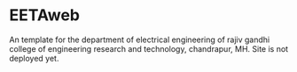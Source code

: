 # EETAweb
An template for the department of electrical engineering of rajiv gandhi college of engineering research and technology, chandrapur, MH.
Site is not deployed yet.
